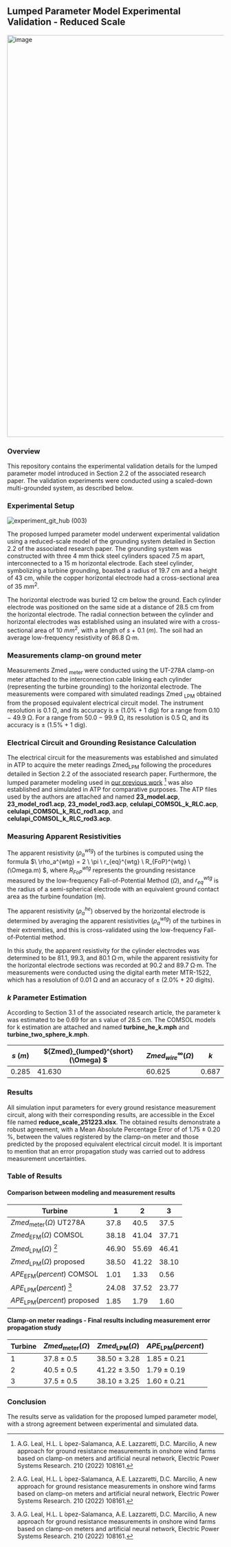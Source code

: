 ## Lumped Parameter Model Experimental Validation - Reduced Scale

<img width="935" alt="image" src="https://github.com/Alexandregiacomellileal/lumped_parameter_model_experimental_validation_alternative/assets/96079504/65399b18-67e1-4f0a-b62e-33b8e6a44171">


### Overview

This repository contains the experimental validation details for the lumped parameter model introduced in Section 2.2 of the associated research paper. The validation experiments were conducted using a scaled-down multi-grounded system, as described below.

### Experimental Setup

![experiment_git_hub (003)](https://github.com/Alexandregiacomellileal/lumped_parameter_model_experimental_validation_alternative/assets/96079504/f7438e63-87e8-46c1-b92a-06f08a79edc4)


The proposed lumped parameter model underwent experimental validation using a reduced-scale model of the grounding system detailed in Section 2.2 of the associated research paper. The grounding system was constructed with three 4 mm thick steel cylinders spaced 7.5 m apart, interconnected to a 15 m horizontal electrode. Each steel cylinder, symbolizing a turbine grounding, boasted a radius of 19.7 cm and a height of 43 cm, while the copper horizontal electrode had a cross-sectional area of 35 $mm^2$.

The horizontal electrode was buried 12 cm below the ground. Each cylinder electrode was positioned on the same side at a distance of 28.5 cm from the horizontal electrode. The radial connection between the cylinder and horizontal electrodes was established using an insulated wire with a cross-sectional area of 10 $mm^2$, with a length of $s$ + 0.1 $(m)$. The soil had an average low-frequency resistivity of 86.8 Ω·m.

### Measurements clamp-on ground meter

Measurements Zmed <sub>meter</sub> were conducted using the UT-278A clamp-on meter attached to the interconnection cable linking each cylinder (representing the turbine grounding) to the horizontal electrode. The measurements were compared with simulated readings Zmed <sub>LPM</sub> obtained from the proposed equivalent electrical circuit model. The instrument resolution is 0.1 Ω, and its accuracy is ± (1.0% + 1 dig) for a range from 0.10 − 49.9 Ω. For a range from 50.0 − 99.9 Ω, its resolution is 0.5 Ω, and its accuracy is ± (1.5% + 1 dig).

### Electrical Circuit and Grounding Resistance Calculation

The electrical circuit for the measurements was established and simulated in ATP to acquire the meter readings Zmed<sub>LPM</sub> following the procedures detailed in Section 2.2 of the associated research paper. Furthermore, the lumped parameter modeling used in [our previous work](https://github.com/Alexandregiacomellileal/A-New-Approach-Towards-Error-Reduction-in-Ground-Resistance-Measurements-Based-on-Clamp-on-Method) [^1] was also established and simulated in ATP for comparative purposes. The ATP files used by the authors are attached and named **23_model.acp**, **23_model_rod1.acp**, **23_model_rod3.acp**, **celulapi_COMSOL_k_RLC.acp**, **celulapi_COMSOL_k_RLC_rod1.acp**, and **celulapi_COMSOL_k_RLC_rod3.acp**. 

### Measuring Apparent Resistivities

The apparent resistivity ($\rho_a^{wtg}$) of the turbines is computed using the formula $\ \rho_a^{wtg} = 2 \ \pi \ r_{eq}^{wtg} \ R_{FoP}^{wtg} \ (\Omega.m) $, where $R_{FoP}^{wtg}$ represents the grounding resistance measured by the low-frequency Fall-of-Potential Method ($\Omega$), and $r_{eq}^{wtg}$ is the radius of a semi-spherical electrode with an equivalent ground contact area as the turbine foundation (m).

The apparent resistivity ($\rho_a^{he}$) observed by the horizontal electrode is determined by averaging the apparent resistivities ($\rho_a^{wtg}$) of the turbines in their extremities, and this is cross-validated using the low-frequency Fall-of-Potential method.

In this study, the apparent resistivity for the cylinder electrodes was determined to be 81.1, 99.3, and 80.1 Ω·m, while the apparent resistivity for the horizontal electrode sections was recorded at 90.2 and 89.7 Ω·m. The measurements were conducted using the digital earth meter MTR-1522, which has a resolution of 0.01 Ω and an accuracy of ± (2.0% + 20 digits).


### $k$ Parameter Estimation

According to Section 3.1 of the associated research article, the parameter k was estimated to be 0.69 for an s value of 28.5 cm. The COMSOL models for k estimation are attached and named **turbine_he_k.mph** and **turbine_two_sphere_k.mph**.

| $s \ (m)$ | ${Zmed}_{lumped}^{short} (\Omega) $ | ${Zmed}_{wire}^\infty (\Omega)$| $k$             |
|---------|------------------------|-----------------------|-----------------|
| 0.285   | 41.630                  | 60.625                | 0.687     |


### Results

All simulation input parameters for every ground resistance measurement circuit, along with their corresponding results, are accessible in the Excel file named **reduce_scale_251223.xlsx**. The obtained results demonstrate a robust agreement, with a Mean Absolute Percentage Error of of 1.75 ± 0.20 %, between the values registered by the clamp-on meter and those predicted by the proposed equivalent electrical circuit model. It is important to mention that an error propagation study was carried out to address measurement uncertainties. 

### Table of Results

#### Comparison between modeling and measurement results

| Turbine                           | 1      | 2      | 3      |
|-----------------------------------|--------|--------|--------|
| $Zmed_{{\text{meter}}} (\Omega)$ UT278A | 37.8   | 40.5   | 37.5   |
| $Zmed_{{\text{EFM}}} (\Omega)$ COMSOL| 38.18  | 41.04  | 37.71  |
| $Zmed_{{\text{LPM}}} (\Omega)$ [^1]| 46.90  | 55.69  | 46.41  |
| $Zmed_{{\text{LPM}}}(\Omega)$  proposed | 38.50  | 41.22  | 38.10  |
| $APE_{\text{EFM}}(percent)$ COMSOL   | 1.01   | 1.33   | 0.56   |
| $APE_{\text{LPM}}(percent)$ [^1] | 24.08  | 37.52  | 23.77  |
| $APE_{\text{LPM}}(percent)$  proposed| 1.85   | 1.79   | 1.60   |

[^1]: A.G. Leal, H.L. L ́opez-Salamanca, A.E. Lazzaretti, D.C. Marcilio, A new approach for ground resistance measurements in onshore wind farms based on clamp-on meters and artificial neural network, Electric Power Systems Research. 210 (2022) 108161.


#### Clamp-on meter readings - Final results including measurement error propagation study

| Turbine | $Zmed_{{\text{meter}}} (\Omega)$ | $Zmed_{{\text{LPM}}} (\Omega)$ | $APE_{\text{LPM}} (percent)$ |
|---------|---------------------------------|--------------------------------------|----------------------------|
| 1       | 37.8 $\pm$ 0.5                 | 38.50 $\pm$ 3.28                     | 1.85 $\pm$ 0.21            |
| 2       | 40.5 $\pm$ 0.5                 | 41.22 $\pm$ 3.50                     | 1.79 $\pm$ 0.19            |
| 3       | 37.5 $\pm$ 0.5                 | 38.10 $\pm$ 3.25                     | 1.60 $\pm$ 0.21            |


### Conclusion

The results serve as validation for the proposed lumped parameter model, with a strong agreement between experimental and simulated data.

